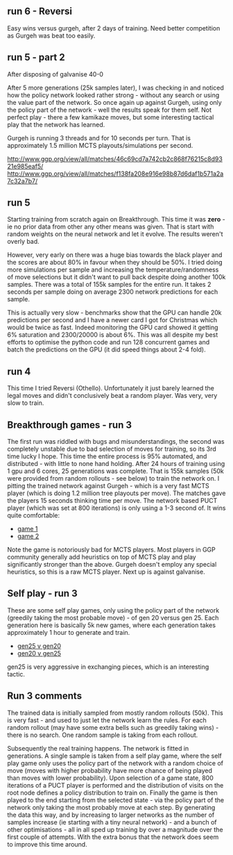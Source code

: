 
run 6 - Reversi
---------------
Easy wins versus gurgeh, after 2 days of training.  Need better competition as Gurgeh was beat too
easily.


run 5 - part 2
--------------
After disposing of galvanise 40-0

After 5 more generations (25k samples later), I was checking in and noticed how the policy network
looked rather strong - without any search or using the value part of the network.  So once again up
against Gurgeh, using only the policy part of the network - well the results speak for them self.
Not perfect play - there a few kamikaze moves, but some interesting tactical play that the network
has learned.

Gurgeh is running 3 threads and for 10 seconds per turn.  That is approximately 1.5 million MCTS
playouts/simulations per second.

http://www.ggp.org/view/all/matches/46c69cd7a742cb2c868f76215c8d9321e985eaf5/
http://www.ggp.org/view/all/matches/f138fa208e916e98b87d6daf1b571a2a7c32a7b7/


run 5
-----
Starting training from scratch again on Breakthrough.  This time it was **zero** - ie no prior data
from other any other means was given.  That is start with random weights on the neural network and
let it evolve. The results weren't overly bad.

However, very early on there was a huge bias towards the black player and the scores are about 80%
in favour when they should be 50%.  I tried doing more simulations per sample and increasing the
temperature/randomness of move selections but it didn't want to pull back despite doing another
100k samples.  There was a total of 155k samples for the entire run. It takes 2 seconds per sample
doing on average 2300 network predictions for each sample.

This is actually very slow - benchmarks show that the GPU can handle 20k predictions per second and
I have a newer card I got for Christmas which would be twice as fast.  Indeed monitoring the GPU
card showed it getting 6% saturation and 2300/20000 is about 6%.  This was all despite my best
efforts to optimise the python code and run 128 concurrent games and batch the predictions on the
GPU (it did speed things about 2-4 fold).


run 4
-----
This time I tried Reversi (Othello).  Unfortunately it just barely learned the legal moves and
didn't conclusively beat a random player.  Was very, very slow to train.


Breakthrough games - run 3
--------------------------
The first run was riddled with bugs and misunderstandings, the second was completely unstable due
to bad selection of moves for training, so its 3rd time lucky I hope.  This time the entire process
is 95% automated, and distributed - with little to none hand holding.  After 24 hours of training
using 1 gpu and 6 cores, 25 generations was complete.  That is 155k samples (50k were provided from
random rollouts - see below) to train the network on.  I pitting the trained network against
Gurgeh - which is a very fast MCTS player (which is doing 1.2 million tree playouts per move).  The
matches gave the players 15 seconds thinking time per move. The network based PUCT player (which
was set at 800 iterations) is only using a 1-3 second of.  It wins quite comfortable:

 * [game 1](http://www.ggp.org/view/all/matches/82745815a8ab7ea9a80be4c03626c04d7608eebb/)
 * [game 2](http://www.ggp.org/view/all/matches/3097bd5b1a64df66d611e612357f7ddf0a802988/)

Note the game is notoriously bad for MCTS players.  Most players in GGP community generally add
heuristics on top of MCTS play and play significantly stronger than the above.  Gurgeh doesn't
employ any special heuristics, so this is a raw MCTS player.  Next up is against galvanise.


Self play - run 3
-----------------
These are some self play games, only using the policy part of the network (greedily taking the most
probable move) - of gen 20 versus gen 25.  Each generation here is basically 5k new games, where
each generation takes approximately 1 hour to generate and train.

 * [gen25 v gen20](http://www.ggp.org/view/all/matches/91d2cf9cefc7075b33152e0127b1f3e7b12aeef1/)
 * [gen20 v gen25](http://www.ggp.org/view/all/matches/dc77c121f3958d2cbefcc75f8430dad8f2b52312/)


gen25 is very aggressive in exchanging pieces, which is an interesting tactic.


Run 3 comments
--------------
The trained data is initially sampled from mostly random rollouts (50k).  This is very fast - and
used to just let the network learn the rules.  For each random rollout (may have some extra bells
such as greedily taking wins) - there is no search.  One random sample is taking from each rollout.

Subsequently the real training happens.  The network is fitted in generations.  A single sample is
taken from a self play game, where the self play game only uses the policy part of the network with
a random choice of move (moves with higher probability have more chance of being played than moves
with lower probability).  Upon selection of a game state, 800 iterations of a PUCT player is
performed and the distribution of visits on the root node defines a policy distribution to train
on.  Finally the game is then played to the end starting from the selected state - via the policy
part of the network only taking the most probably move at each step.  By generating the data this
way, and by increasing to larger networks as the number of samples increase (ie starting with a
tiny neural network) - and a bunch of other optimisations - all in all sped up training by over a
magnitude over the first couple of attempts.  With the extra bonus that the network does seem to
improve this time around.

